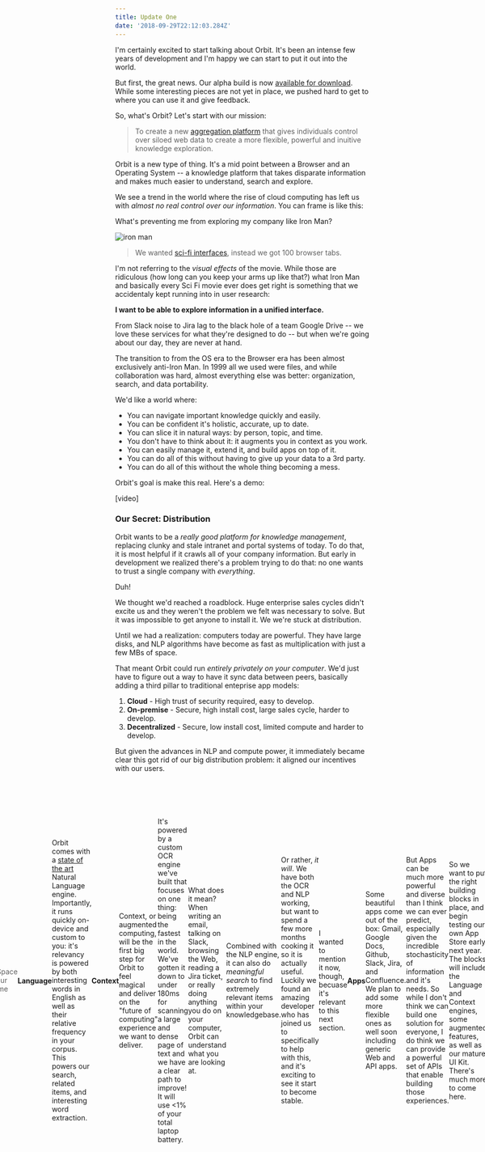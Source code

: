 ```yaml
---
title: Update One
date: '2018-09-29T22:12:03.284Z'
---
```


I'm certainly excited to start talking about Orbit. It's been an intense few years of development and I'm happy we can start to put it out into the world.

But first, the great news. Our alpha build is now [available for download](). While some interesting pieces are not yet in place, we pushed hard to get to where you can use it and give feedback.

So, what's Orbit? Let's start with our mission:

> To create a new [aggregation platform](https://stratechery.com/2017/defining-aggregators/) that gives individuals control over siloed web data to create a more flexible, powerful and inuitive knowledge exploration.

Orbit is a new type of thing. It's a mid point between a Browser and an Operating System -- a knowledge platform that takes disparate information and makes much easier to understand, search and explore.

We see a trend in the world where the rise of cloud computing has left us with _almost no real control over our information_. You can frame is like this:

What's preventing me from exploring my company like Iron Man?

![iron man](http://gradschoolguru.com/wp-content/uploads/2017/01/Iron-Man-Movie-Prologue-Hologram.jpg)

> We wanted [sci-fi interfaces](https://www.youtube.com/watch?v=PJqbivkm0Ms), instead we got 100 browser tabs.

I'm not referring to the _visual effects_ of the movie. While those are ridiculous (how long can you keep your arms up like that?) what Iron Man and basically every Sci Fi movie ever does get right is something that we accidentaly kept running into in user research:

**I want to be able to explore information in a unified interface.**

From Slack noise to Jira lag to the black hole of a team Google Drive -- we love these services for what they're designed to do -- but when we're going about our day, they are never at hand.

The transition to from the OS era to the Browser era has been almost exclusively anti-Iron Man. In 1999 all we used were files, and while collaboration was hard, almost everything else was better: organization, search, and data portability.

We'd like a world where:

- You can navigate important knowledge quickly and easily.
- You can be confident it's holistic, accurate, up to date.
- You can slice it in natural ways: by person, topic, and time.
- You don't have to think about it: it augments you in context as you work.
- You can easily manage it, extend it, and build apps on top of it.
- You can do all of this without having to give up your data to a 3rd party.
- You can do all of this without the whole thing becoming a mess.

Orbit's goal is make this real. Here's a demo:

[video]

### Our Secret: Distribution

Orbit wants to be a _really good platform for knowledge management_, replacing clunky and stale intranet and portal systems of today. To do that, it is most helpful if it crawls all of your company information. But early in development we realized there's a problem trying to do that: no one wants to trust a single company with _everything_.

Duh!

We thought we'd reached a roadblock. Huge enterprise sales cycles didn't excite us and they weren't the problem we felt was necessary to solve. But it was impossible to get anyone to install it. We we're stuck at distribution.

Until we had a realization: computers today are powerful. They have large disks, and NLP algorithms have become as fast as multiplication with just a few MBs of space.

That meant Orbit could run _entirely privately on your computer_. We'd just have to figure out a way to have it sync data between peers, basically adding a third pillar to traditional enteprise app models:

1. **Cloud** - High trust of security required, easy to develop.
2. **On-premise** - Secure, high install cost, large sales cycle, harder to develop.
3. **Decentralized** - Secure, low install cost, limited compute and harder to develop.

But given the advances in NLP and compute power, it immediately became clear this got rid of our big distribution problem: it aligned our incentives with our users.

<div style="margin: 2.5rem -20%; display: flex; align-items: center; justify-content: center;">
  <div style="margin: auto;  max-width: 100vw;">
    <img alt="On-Device = Data stays on your computer" src="./illustration.svg" />
  </img>
</div>

So you can try Orbit at no cost: no security risk, no time talking to sales, and no complex install. Just download the app. Which means **the product must actually be good**. It's the alignment we love as product developers, and solves what was a near-impossible distribution story for an early stage startup.

### The details

[Skip to the end](#going-forward) if you aren't interested in feature-level details! This section goes into some of what we've built and are planning to build.

<div style="width: 480px; border-radius: 20px; overflow: hidden; position: absolute; right: -520px;">
  <img alt="Orbit Home" src="./home.jpg" />
</div>

#### Bit

We're calling a "file" in orbit a "Bit". Where SaaS products have data behind unique interfaces and APIs, Orbit apps sync to a common fundamental unit: the bit, which can be text or HTML, for now.

#### Home

The Orbit Home is your starting point. It will aim to be the Tony Stark interface, powered by bits of information. For now it's a lot like Spotlight with some recent activity and a directory of people.

> Option+Space opens your Orbit Home

#### Language

Orbit comes with a [state of the art](https://arxiv.org/pdf/1803.08493.pdf) Natural Language engine. Importantly, it runs quickly on-device and custom to you: it's relevancy is powered by both interesting words in English as well as their relative frequency in your corpus. This powers our search, related items, and interesting word extraction.

#### Context

Context, or augmented computing, will be the first big step for Orbit to feel magical and deliver on the "future of computing" experience we want to deliver.

It's powered by a custom OCR engine we've built that focuses on one thing: being the fastest in the world. We've gotten it down to under 180ms for scanning a large and dense page of text and we have a clear path to improve! It will use <1% of your total laptop battery.

What does it mean? When writing an email, talking on Slack, browsing the Web, reading a Jira ticket, or really doing anything you do on your computer, Orbit can understand what you are looking at.

Combined with the NLP engine, it can also do _meaningful search_ to find extremely relevant items within your knowledgebase.

Or rather, _it will_. We have both the OCR and NLP working, but want to spend a few more months cooking it so it is actually useful. Luckily we found an amazing developer who has joined us to specifically to help with this, and it's exciting to see it start to become stable.

I wanted to mention it now, though, becuase it's relevant to this next section.

#### Apps

Some beautiful apps come out of the box: Gmail, Google Docs, Github, Slack, Jira, and Confluence. We plan to add some more flexible ones as well soon including generic Web and API apps.

<div style="display: flex; flex-flow: row; height: 120px; max-width: 100%; justify-content: space-between; padding: 30px 0;">
  <img class="icon" src="./icons/gdrive.svg" />
  <img class="icon" src="./icons/github.svg" />
  <img class="icon" src="./icons/gmail.svg" />
  <img class="icon" src="./icons/jira.svg" />
  <img class="icon" src="./icons/confluence.svg" />
  <img class="icon" src="./icons/slack.svg" />
</div>

But Apps can be much more powerful and diverse than I think we can ever predict, especially given the incredible stochasticity of information and it's needs. So while I don't think we can build one solution for everyone, I do think we can provide a powerful set of APIs that enable building those experiences.

So we want to put the right building blocks in place, and begin testing our own App Store early next year. The blocks will include the Language and Context engines, some augmented features, as well as our mature UI Kit. There's much more to come here.

### Going forward

There's a lot more I'd like to write, but I think is more than enough to start.

I'll end with something that will risk sounding cliché:

I think the biggest feature of Orbit is trust. Orbit won't succeed if it tries to be a traditional startup. If you don't feel it will respect your privacy in the long run, we've lost. Orbit will need to be thought of like a Browser or Operating System: a fundamental tool you trust to handle sensitive information.

We've designed it in the only I know to guarantee that: by never sending data off your device. Of course, trust doesn't matters if you don't have a great product that meets real needs. The next feed months will be exciting as we attempt to do just that. And your feedback will be the most important part of ensuring that!

[Here is my email](nate@tryorbit.com). Please send me any and all inquiries, requests and bugs.

[Here is our roadmap](). We will update it about once a week.

I am very excited to start sharing progress with you all.

<br />
